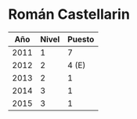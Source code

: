# Román Castellarin

| Año | Nivel | Puesto |
| --- | --- | --- |
| 2011 | 1 | 7 |
| 2012 | 2 | 4 (E) |
| 2013 | 2 | 1 |
| 2014 | 3 | 1 |
| 2015 | 3 | 1 |
